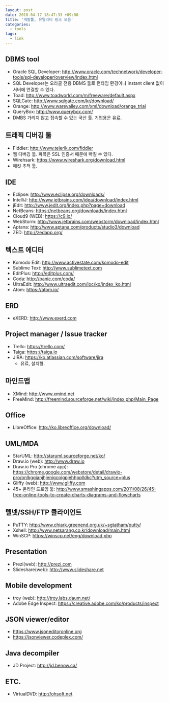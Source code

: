 ```yaml
---
layout: post
date: 2018-04-17 18:47:33 +09:00
title: '개발툴, 유틸리티 링크 모음'
categories:
  - tools
tags:
  - link
---
```


## DBMS tool
- Oracle SQL Developer: http://www.oracle.com/technetwork/developer-tools/sql-developer/overview/index.html
- SQL Developer는 오라클 전용 DBMS 툴로 런타임 환경이나 instant client 없이 서버에 연결할 수 있다.
- Toad: http://www.toadworld.com/m/freeware/default.aspx
- SQLGate: http://www.sqlgate.com/kr/download/
- Orange: http://www.warevalley.com/xml/download/orange_trial
- QueryBox: http://www.querybox.com/
- DMBS 가리지 않고 접속할 수 있는 국산 툴. 기업용은 유료.

## 트래픽 디버깅 툴
- Fiddler: http://www.telerik.com/fiddler
- 웹 디버깅 툴. 파폭은 SSL 인증서 때문에 빡칠 수 있다.
- Wirehsark: https://www.wireshark.org/download.html
- 패킷 추적 툴.

## IDE
- Eclipse: http://www.eclipse.org/downloads/
- IntelliJ: http://www.jetbrains.com/idea/download/index.html
- jEdit: http://www.jedit.org/index.php?page=download
- NetBeans: https://netbeans.org/downloads/index.html
- Cloud9 (WEB): https://c9.io/
- WebStorm: http://www.jetbrains.com/webstorm/download/index.html
- Aptana: http://www.aptana.com/products/studio3/download
- ZED: http://zedapp.org/

## 텍스트 에디터
- Komodo Edit: http://www.activestate.com/komodo-edit
- Sublime Text: http://www.sublimetext.com
- EditPlus: http://editplus.com/
- Coda: http://panic.com/coda/
- UltraEdit: http://www.ultraedit.com/loc/ko/index_ko.html
- Atom: https://atom.io/

## ERD
- eXERD: http://www.exerd.com

## Project manager / Issue tracker
- Trello: https://trello.com/
- Taiga: https://taiga.io
- JIRA: https://ko.atlassian.com/software/jira
  - 유료, 설치형.

## 마인드맵
- XMind: http://www.xmind.net
- FreeMind: http://freemind.sourceforge.net/wiki/index.php/Main_Page

## Office
- LibreOffice: http://ko.libreoffice.org/download/

## UML/MDA
- StarUML: http://staruml.sourceforge.net/ko/
- Draw.io (web): http://www.draw.io
- Draw.io Pro (chrome app): https://chrome.google.com/webstore/detail/drawio-pro/onlkggianjhjenigcpigpjehhpplldkc?utm_source=plus
- Gliffy (web): http://www.gliffy.com
- 45+ 온라인 드로잉 툴: http://www.smashingapps.com/2011/08/26/45-free-online-tools-to-create-charts-diagrams-and-flowcharts

## 텔넷/SSH/FTP 클라이언트
- PuTTY: http://www.chiark.greenend.org.uk/~sgtatham/putty/
- Xshell: http://www.netsarang.co.kr/download/main.html
- WinSCP: https://winscp.net/eng/download.php

## Presentation
- Prezi(web): http://prezi.com
- Slideshare(web): http://www.slideshare.net

## Mobile development
- troy (web): http://troy.labs.daum.net/
- Adobe Edge Inspect: https://creative.adobe.com/ko/products/inspect

## JSON viewer/editor
- https://www.jsoneditoronline.org
- https://jsonviewer.codeplex.com/

## Java decompiler
- JD Project: http://jd.benow.ca/

## ETC.
- VirtualDVD: http://ohsoft.net
